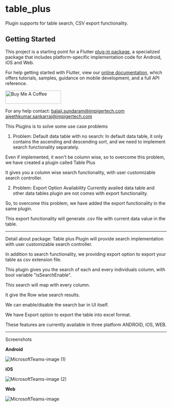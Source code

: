 # table_plus

Plugin supports for table search, CSV export functionality.

## Getting Started

This project is a starting point for a Flutter
[plug-in package](https://flutter.dev/developing-packages/),
a specialized package that includes platform-specific implementation code for
Android, iOS and Web.

For help getting started with Flutter, view our
[online documentation](https://flutter.dev/docs), which offers tutorials,
samples, guidance on mobile development, and a full API reference.


<a href="https://www.buymeacoffee.com/balajiks006" target="_blank"><img src="https://cdn.buymeacoffee.com/buttons/default-orange.png" alt="Buy Me A Coffee" height="41" width="174"></a>

For any help contact:
balaji.sundaram@impigertech.com
ajeethkumar.sankarraj@impigertech.com

This Plugins is to solve some use case problems

1. Problem: Default data table with no search​:
In default data table,  it only contains the ascending and descending sort, and we need to implement search functionality separately. ​

Even if implemented, it won't be column wise, so to overcome this problem,​
we have created a plugin called Table Plus​

It gives you a column wise search functionality, with user customizable search controller.​

2. Problem: Export Option Availability​
Currently availed data table and other data tables plugin are not comes with export functionality. ​

So, to overcome this problem, we have added the export functionality in the same plugin.​

This export functionality will generate .csv file with current data value in the table.​

---------------------------------------------------------

Detail about package:
Table plus Plugin will provide search implementation with user customizable search controller.​

In addition to search functionality, we providing export option to export your table as csv extension file.​

This plugin gives you the search of each and every individuals column, with bool variable "isSearchEnable".​

This search will map with every column.​

It give the Row wise search results.​

We can enable/disable the search bar in UI itself.​

We have Export option to export the table into excel format.​

These features are currently available in three platform ANDROID, iOS, WEB.​

---------------------------------------------------------
Screenshots

**Android**

![MicrosoftTeams-image (1)](https://user-images.githubusercontent.com/98092344/150471559-1c4695c8-96a3-43fd-9e85-04c0a840fddc.png)

**iOS**

![MicrosoftTeams-image (2)](https://user-images.githubusercontent.com/98092344/150472838-1fa04cfe-f9f6-4c25-bd43-530c3d443579.png)

**Web**

![MicrosoftTeams-image](https://user-images.githubusercontent.com/98092344/150472876-e8d74426-720b-49eb-a02c-f97551951525.png)









